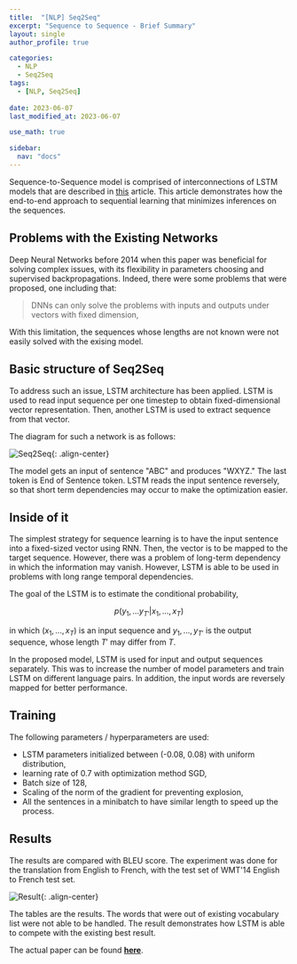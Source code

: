 ```yaml
---
title:  "[NLP] Seq2Seq"
excerpt: "Sequence to Sequence - Brief Summary"
layout: single
author_profile: true

categories:
  - NLP
  - Seq2Seq
tags:
  - [NLP, Seq2Seq]
 
date: 2023-06-07
last_modified_at: 2023-06-07

use_math: true

sidebar:
  nav: "docs"
---
```


Sequence-to-Sequence model is comprised of interconnections of LSTM models that are described in [this](https://jaehwan-c.github.io/nlp/lstm/LSTM/) article. This article demonstrates how the end-to-end approach to sequential learning that minimizes inferences on the sequences.

<h2>Problems with the Existing Networks</h2>

Deep Neural Networks before 2014 when this paper was beneficial for solving complex issues, with its flexibility in parameters choosing and supervised backpropagations. Indeed, there were some problems that were proposed, one including that:

> DNNs can only solve the problems with inputs and outputs under vectors with fixed dimension,

With this limitation, the sequences whose lengths are not known were not easily solved with the exising model.

<h2>Basic structure of Seq2Seq</h2>

To address such an issue, LSTM architecture has been applied. LSTM is used to read input sequence per one timestep to obtain fixed-dimensional vector representation. Then, another LSTM is used to extract sequence from that vector. 

The diagram for such a network is as follows:

![Seq2Seq](https://github.com/jaehwan-c/jaehwan-c.github.io/assets/102342190/6e3b48e8-9f1b-45c0-b481-5e5b7783e759 "Seq2Seq"){: .align-center}

The model gets an input of sentence "ABC" and produces "WXYZ." The last token is End of Sentence token. LSTM reads the input sentence reversely, so that short term dependencies may occur to make the optimization easier.

<h2>Inside of it</h2>

The simplest strategy for sequence learning is to have the input sentence into a fixed-sized vector using RNN. Then, the vector is to be mapped to the target sequence. However, there was a problem of long-term dependency in which the information may vanish. However, LSTM is able to be used in problems with long range temporal dependencies.

The goal of the LSTM is to estimate the conditional probability, 

$$p(y_1, ... y_{T'} | x_1, ..., x_T)$$

in which $(x_1, ... , x_T)$ is an input sequence and $y_1, ... , y_{T'}$ is the output sequence, whose length $T'$ may differ from $T$.

In the proposed model, LSTM is used for input and output sequences separately. This was to increase the number of model parameters and train LSTM on different language pairs. In addition, the input words are reversely mapped for better performance.

<h2>Training</h2>

The following parameters / hyperparameters are used:

- LSTM parameters initialized between (-0.08, 0.08) with uniform distribution,
- learning rate of 0.7 with optimization method SGD,
- Batch size of 128,
- Scaling of the norm of the gradient for preventing explosion,
- All the sentences in a minibatch to have similar length to speed up the process.

<h2>Results</h2>

The results are compared with BLEU score. The experiment was done for the translation from English to French, with the test set of WMT'14 English to French test set.

![Result](https://github.com/jaehwan-c/jaehwan-c.github.io/assets/102342190/d47fd427-15f1-4532-af8d-e047c366420b "Result"){: .align-center}

The tables are the results. The words that were out of existing vocabulary list were not able to be handled. The result demonstrates how LSTM is able to compete with the existing best result.

The actual paper can be found <b>[here](https://arxiv.org/pdf/1409.3215.pdf)</b>.